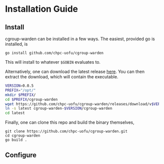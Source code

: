 # Installation Guide

## Install
cgroup-warden can be installed in a few ways. The easiest, provided go is installed, is
```
go install github.com/chpc-uofu/cgroup-warden
```
This will install to whatever `$GOBIN` evaluates to. 


Alternatively, one can download the latest release [here](https://github.com/chpc-uofu/cgroup-warden/releases/latest).
You can then extract the download, which will contain the executable.
```bash
VERSION=0.0.5
PREFIX="/opt/"
mkdir $PREFIX/
cd $PREFIX/cgroup-warden
wget https://github.com/chpc-uofu/cgroup-warden/releases/download/v$VERSION/cgroup-warden-$VERSION.tar.gz/
ln -s latest cgroup-warden-$VERSION/cgroup-warden
cd latest
``` 

Finally, one can clone this repo and build the binary themselves,
```
git clone https://github.com/chpc-uofu/cgroup-warden.git
cd cgroup-warden
go build .
```

## Configure
